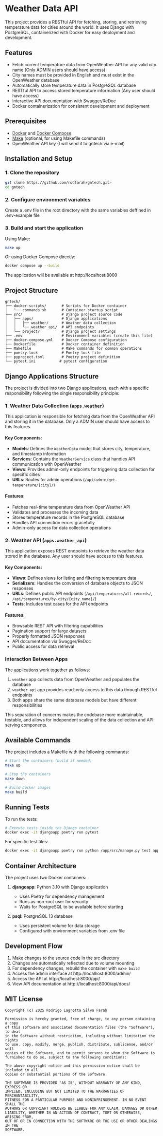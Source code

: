 # Weather Data API

This project provides a RESTful API for fetching, storing, and retrieving temperature data for cities around the world. It uses Django with PostgreSQL, containerized with Docker for easy deployment and development.

## Features

- Fetch current temperature data from OpenWeather API for any valid city name (Only ADMIN users should have access)
- City names must be provided in English and must exist in the OpenWeather database
- Automatically store temperature data in PostgreSQL database
- RESTful API to access stored temperature information (Any user should have access)
- Interactive API documentation with Swagger/ReDoc
- Docker containerization for consistent development and deployment

## Prerequisites

- [Docker](https://docs.docker.com/get-docker/) and [Docker Compose](https://docs.docker.com/compose/install/)
- [Make](https://www.gnu.org/software/make/) (optional, for using Makefile commands)
- OpenWeather API key (I will send it to gntech via e-mail)

## Installation and Setup

### 1. Clone the repository

```bash
git clone https://github.com/rodfarah/gntech.git>
cd gntech
```

### 2. Configure environment variables

Create a .env file in the root directory with the same variables deffined in .env-example file

### 3. Build and start the application

Using Make:
```bash
make up
```

Or using Docker Compose directly:
```bash
docker compose up --build
```

The application will be available at http://localhost:8000

## Project Structure

```
gntech/
├── docker-scripts/       # Scripts for Docker container
│   └── commands.sh       # Container startup script
├── src/                  # Django project source code
│   ├── apps/             # Django applications
│   │   ├── weather/      # Weather data collection
│   │   └── weather_api/  # API endpoints
│   └── project/          # Django project settings
├── .env                  # Environment variables (create this file)
├── docker-compose.yml    # Docker Compose configuration
├── Dockerfile            # Docker container definition
├── Makefile              # Make commands for common operations
├── poetry.lock           # Poetry lock file
├── pyproject.toml        # Poetry project definition
└── pytest.ini           # pytest configuration
```

## Django Applications Structure

The project is divided into two Django applications, each with a specific responsibility following the single responsibility principle:

### 1. Weather Data Collection (`apps.weather`)

This application is responsible for fetching data from the OpenWeather API and storing it in the database.
Only a ADMIN user should have access to this features.

#### Key Components:

- **Models**: Defines the `WeatherData` model that stores city, temperature, and timestamp information
- **Services**: Contains the `WeatherService` class that handles API communication with OpenWeather
- **Views**: Provides admin-only endpoints for triggering data collection for specific cities
- **URLs**: Routes for admin operations (`/api/admin/get-temperature/{city}/`)

#### Features:

- Fetches real-time temperature data from OpenWeather API
- Validates and processes the incoming data
- Stores temperature records in the PostgreSQL database
- Handles API connection errors gracefully
- Admin-only access for data collection operations

### 2. Weather API (`apps.weather_api`)

This application exposes REST endpoints to retrieve the weather data stored in the database.
Any user should have access to this features.

#### Key Components:

- **Views**: Defines views for listing and filtering temperature data
- **Serializers**: Handles the conversion of database objects to JSON responses
- **URLs**: Defines public API endpoints (`/api/temperatures/all-records/`, `/api/temperatures/by-city/{city_name}/`)
- **Tests**: Includes test cases for the API endpoints

#### Features:

- Browsable REST API with filtering capabilities
- Pagination support for large datasets
- Properly formatted JSON responses
- API documentation via Swagger/ReDoc
- Public access for data retrieval

### Interaction Between Apps

The applications work together as follows:

1. `weather` app collects data from OpenWeather and populates the database
2. `weather_api` app provides read-only access to this data through RESTful endpoints
3. Both apps share the same database models but have different responsibilities

This separation of concerns makes the codebase more maintainable, testable, and allows for independent scaling of the data collection and API serving components.


## Available Commands

The project includes a Makefile with the following commands:

```bash
# Start the containers (build if needed)
make up

# Stop the containers
make down

# Build Docker images
make build
```

## Running Tests

To run the tests:

```bash
# Execute tests inside the Django container
docker exec -it djangoapp poetry run pytest
```

For specific test files:

```bash
docker exec -it djangoapp poetry run python /app/src/manage.py test apps.weather_api
```

## Container Architecture

The project uses two Docker containers:

1. **djangoapp**: Python 3.10 with Django application
   - Uses Poetry for dependency management
   - Runs as non-root user for security
   - Waits for PostgreSQL to be available before starting

2. **psql**: PostgreSQL 13 database
   - Uses persistent volume for data storage
   - Configured with environment variables from .env file

## Development Flow

1. Make changes to the source code in the src directory
2. Changes are automatically reflected due to volume mounting
3. For dependency changes, rebuild the container with `make build`
4. Access the admin interface at http://localhost:8000/admin/
5. Access the API at http://localhost:8000/api/
6. View API documentation at http://localhost:8000/api/docs/

## MIT License

```
Copyright (c) 2025 Rodrigo Lagrotta Silva Farah

Permission is hereby granted, free of charge, to any person obtaining a copy
of this software and associated documentation files (the "Software"), to deal
in the Software without restriction, including without limitation the rights
to use, copy, modify, merge, publish, distribute, sublicense, and/or sell
copies of the Software, and to permit persons to whom the Software is
furnished to do so, subject to the following conditions:

The above copyright notice and this permission notice shall be included in all
copies or substantial portions of the Software.

THE SOFTWARE IS PROVIDED "AS IS", WITHOUT WARRANTY OF ANY KIND, EXPRESS OR
IMPLIED, INCLUDING BUT NOT LIMITED TO THE WARRANTIES OF MERCHANTABILITY,
FITNESS FOR A PARTICULAR PURPOSE AND NONINFRINGEMENT. IN NO EVENT SHALL THE
AUTHORS OR COPYRIGHT HOLDERS BE LIABLE FOR ANY CLAIM, DAMAGES OR OTHER
LIABILITY, WHETHER IN AN ACTION OF CONTRACT, TORT OR OTHERWISE, ARISING FROM,
OUT OF OR IN CONNECTION WITH THE SOFTWARE OR THE USE OR OTHER DEALINGS IN THE
SOFTWARE.
```
